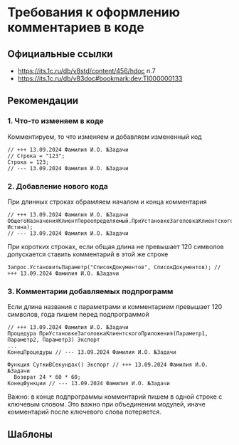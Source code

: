 # Требования к оформлению комментариев в коде

## Официальные ссылки
- https://its.1c.ru/db/v8std/content/456/hdoc п.7
- https://its.1c.ru/db/v83doc#bookmark:dev:TI000000133

## Рекомендации
### 1. Что-то изменяем в коде
Комментируем, то что изменяем и добавляем измененный код
```
// +++ 13.09.2024 Фамилия И.О. №Задачи
// Строка = "123";
Строка = 123;
// --- 13.09.2024 Фамилия И.О. №Задачи
```
### 2. Добавление нового кода
При длинных строках обрамляем началом и конца комментария
```
// +++ 13.09.2024 Фамилия И.О. №Задачи
ОбщегоНазначенияКлиентПереопределяемый.ПриУстановкеЗаголовкаКлиентскогоПриложения("Заголовок", Истина);
// --- 13.09.2024 Фамилия И.О. №Задачи
```
При коротких строках, если общая длина не превышает 120 символов допускается ставить комментарий в этой же строке
```
Запрос.УстановитьПараметр("СписокДокументов", СписокДокументов); // +++ 13.09.2024 Фамилия И.О. №Задачи
```

### 3. Комментарии добавляемых подпрограмм
Если длина названия с параметрами и комментарием превышает 120 символов, года пишем перед подпрограммой
```
// +++ 13.09.2024 Фамилия И.О. №Задачи
Процедура ПриУстановкеЗаголовкаКлиентскогоПриложения(Параметр1, Параметр2, Параметр3) Экспорт
...
КонецПроцедуры // --- 13.09.2024 Фамилия И.О. №Задачи

Функция СуткиВСекундах() Экспорт // +++ 13.09.2024 Фамилия И.О. №Задачи
  Возврат 24 * 60 * 60;
КонецФункции // --- 13.09.2024 Фамилия И.О. №Задачи
```
Важно: в конце подпрограммы комментарий пишем в одной строке с ключевым словом. Это важно при объединении модулей, иначе комментарий после ключевого слова потеряется.

## Шаблоны
